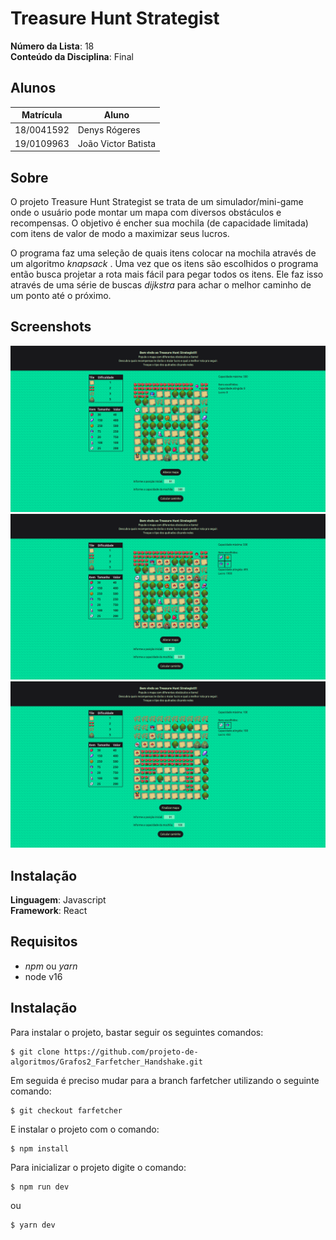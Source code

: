 # Treasure Hunt Strategist

**Número da Lista**: 18<br>
**Conteúdo da Disciplina**: Final<br>

## Alunos
|Matrícula | Aluno |
| -- | -- |
| 18/0041592  |  Denys Rógeres |
| 19/0109963  |  João Victor Batista |

## Sobre 
O projeto Treasure Hunt Strategist se trata de um simulador/mini-game 
onde o usuário pode montar um mapa com diversos obstáculos e recompensas. O objetivo é encher sua mochila (de capacidade limitada) com itens de valor de modo a maximizar seus lucros. 

O programa faz uma seleção de quais itens colocar na mochila através de um algoritmo *knapsack* . Uma vez que os itens são escolhidos o programa então busca projetar a rota mais fácil para pegar todos os itens. Ele faz isso através de uma série de buscas *dijkstra* para achar o melhor caminho de um ponto até o próximo.

## Screenshots
![image1](./src/assets/screenshots/Screenshot1.png)
![image2](./src/assets/screenshots/Screenshot2.png)
![image3](./src/assets/screenshots/Screenshot3.png)

## Instalação 
**Linguagem**: Javascript<br>
**Framework**: React<br>

## Requisitos 
- *npm* ou *yarn*
- node v16


## Instalação
Para instalar o projeto, bastar seguir os seguintes comandos:

```
$ git clone https://github.com/projeto-de-algoritmos/Grafos2_Farfetcher_Handshake.git
```
Em seguida é preciso mudar para a branch farfetcher utilizando o seguinte comando:
```
$ git checkout farfetcher
```
E instalar o projeto com o comando:
```
$ npm install
```

Para inicializar o projeto digite o comando:
```
$ npm run dev
```

ou 

```
$ yarn dev
```




